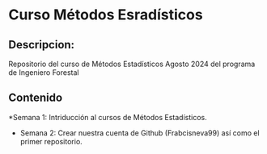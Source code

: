 # Curso Métodos Esradísticos 
## Descripcion: 
Repositorio del curso de Métodos Estadísticos Agosto 2024 del programa de Ingeniero Forestal 


## Contenido 

*Semana 1: Intriducción al cursos de Métodos Estadísticos. 
* Semana 2: Crear nuestra cuenta de Github (Frabcisneva99) así como el primer repositorio. 
